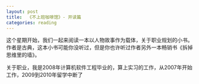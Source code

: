 ```yaml
---
layout: post
title:  《不上班咖啡馆》- 开读篇
categories: reading
---
```


这个星期开始，我们一起来阅读一本以人物故事作为载体，关于职业规划的小书。作者是古典，这本小书可能你没听过，但是你也许听过作者另外一本畅销书《拆掉思维里的墙》。

关于职业，我是2008年计算机软件工程毕业的，算上实习的工作，从2007年开始工作，2009到2010年留学中断了
<!--stackedit_data:
eyJoaXN0b3J5IjpbLTc3MDExNDg3Nl19
-->